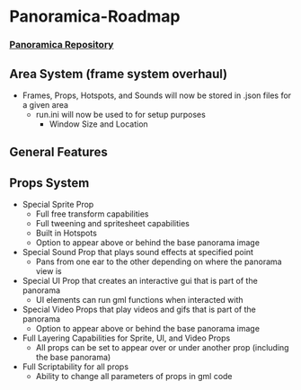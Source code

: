# Panoramica-Roadmap
### [Panoramica Repository](https://github.com/time-killer-games/Panoramica)

## Area System (frame system overhaul)

- Frames, Props, Hotspots, and Sounds will now be stored in .json files for a given area
  - run.ini will now be used to for setup purposes
    - Window Size and Location

## General Features

## Props System

- Special Sprite Prop
  - Full free transform capabilities
  - Full tweening and spritesheet capabilities
  - Built in Hotspots
  - Option to appear above or behind the base panorama image
- Special Sound Prop that plays sound effects at specified point
  - Pans from one ear to the other depending on where the panorama view is
- Special UI Prop that creates an interactive gui that is part of the panorama
  - UI elements can run gml functions when interacted with
- Special Video Props that play videos and gifs that is part of the panorama
  - Option to appear above or behind the base panorama image
- Full Layering Capabilities for Sprite, UI, and Video Props
  - All props can be set to appear over or under another prop (including the base panorama)
- Full Scriptability for all props
  - Ability to change all parameters of props in gml code
